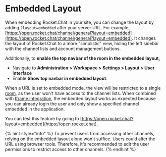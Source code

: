 # Embedded Layout

When embedding Rocket.Chat in your site, you can change the layout by adding `?layout=embedded` after your server URL. For example, [https://open.rocket.chat/channel/general?layout=embedded](https://open.rocket.chat/channel/general?layout=embedded). It changes the layout of Rocket.Chat to a more "simplistic" view, hiding the left sidebar with the channel lists and account management buttons.&#x20;

Additionally, to **enable the top navbar of the room in the embedded layout,**&#x20;

* Navigate to **Administration > Workspace > Settings > Layout > User Interface**&#x20;
* &#x20;Enable **Show top navbar in embedded layout**.

When a URL is set to embedded mode, the view will be restricted to a single [room](https://docs.rocket.chat/use-rocket.chat/user-guides/rooms), as the user won't have access to the channel lists. When combined with [Iframe integration](iframe-integration/), the embedded layout works as expected because you can already login the user and only show a specified channel embedded in the application.

You can test this feature by going to [https://open.rocket.chat?layout=embedded](https://open.rocket.chat).

{% hint style="info" %}
To prevent users from accessing other channels, relying on the embedded layout alone won't suffice. Users could alter the URL using browser tools. Therefore, it's recommended to edit the user permissions to restrict access to other channels.
{% endhint %}
